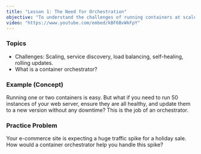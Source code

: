 ```yaml
---
title: "Lesson 1: The Need for Orchestration"
objective: "To understand the challenges of running containers at scale and why orchestration tools are necessary."
video: "https://www.youtube.com/embed/kBF6BvWkFpY"
---
```


### Topics

- Challenges: Scaling, service discovery, load balancing, self-healing, rolling updates.
- What is a container orchestrator?

### Example (Concept)

Running one or two containers is easy. But what if you need to run 50 instances of your web server, ensure they are all healthy, and update them to a new version without any downtime? This is the job of an orchestrator.

### Practice Problem

Your e-commerce site is expecting a huge traffic spike for a holiday sale. How would a container orchestrator help you handle this spike?
